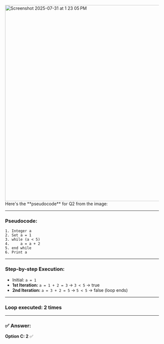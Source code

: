 <img width="1090" height="644" alt="Screenshot 2025-07-31 at 1 23 05 PM" src="https://github.com/user-attachments/assets/2b50f94c-ff6e-4281-9c98-55ccb7103efc" />
Here's the **pseudocode** for Q2 from the image:

---

###  **Pseudocode:**

```plaintext
1. Integer a
2. Set a = 1
3. while (a < 5)
4.     a = a + 2
5. end while
6. Print a
```

---

###  **Step-by-step Execution:**

* Initial: `a = 1`
* **1st Iteration:** `a = 1 + 2 = 3` → `3 < 5` → true
* **2nd Iteration:** `a = 3 + 2 = 5` → `5 < 5` → false (loop ends)

---

###  **Loop executed:** 2 times

---

### ✅ **Answer:**

**Option C: 2** ✅
